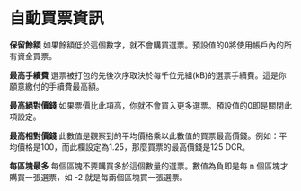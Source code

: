 # 自動買票資訊

**保留餘額** 如果餘額低於這個數字，就不會購買選票。預設值的0將使用帳戶內的所有資金買票。

**最高手續費** 選票被打包的先後次序取決於每千位元組(kB)的選票手續費。這是你願意繳付的手續費最高額。

**最高絕對價錢** 如果票價比此項高，你就不會買入更多選票。預設值的0即是關閉此項設定。

**最高相對價錢** 此數值是觀察到的平均價格乘以此數值的買票最高價錢。例如：平均價格是100，而此欄設定為1.25，那麼買票的最高價錢是125 DCR。

**每區塊最多** 每個區塊不要購買多於這個數量的選票。數值為負即是每 n 個區塊才購買一張選票，如 -2 就是每兩個區塊買一張選票。

